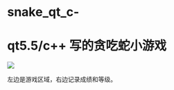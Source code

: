 # snake_qt_c-

# qt5.5/c++ 写的贪吃蛇小游戏

![](http://ww1.sinaimg.cn/mw1024/8b0e6873gw1f91j3o610hj20rl0ipt9l.jpg)

左边是游戏区域，右边记录成绩和等级。